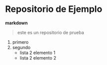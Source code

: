 # Repositorio de Ejemplo

**markdown**

> este es un repositorio de prueba

1. primero
2. segundo
	- lista 2 elemento 1
	- lista 2 elemento 2